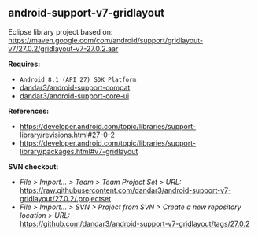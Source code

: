 ## android-support-v7-gridlayout

Eclipse library project based on:<br/>
https://maven.google.com/com/android/support/gridlayout-v7/27.0.2/gridlayout-v7-27.0.2.aar<br/>

**Requires:**
- `Android 8.1 (API 27) SDK Platform`
- [dandar3/android-support-compat](https://github.com/dandar3/android-support-compat/tree/27.0.2)
- [dandar3/android-support-core-ui](https://github.com/dandar3/android-support-core-ui/tree/27.0.2)

**References:**
- https://developer.android.com/topic/libraries/support-library/revisions.html#27-0-2
- https://developer.android.com/topic/libraries/support-library/packages.html#v7-gridlayout

**SVN checkout:**
- _File > Import... > Team > Team Project Set > URL:_<br/>
  https://raw.githubusercontent.com/dandar3/android-support-v7-gridlayout/27.0.2/.projectset
- _File > Import... > SVN > Project from SVN > Create a new repository location > URL:_<br/> 
  https://github.com/dandar3/android-support-v7-gridlayout/tags/27.0.2